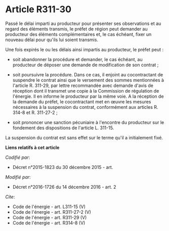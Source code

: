 # Article R311-30

Passé le délai imparti au producteur pour présenter ses observations et au regard des éléments transmis, le préfet de région
peut demander au producteur des éléments complémentaires et, le cas échéant, fixer un nouveau délai pour qu'ils lui soient
transmis. 

Une fois expirés le ou les délais ainsi impartis au producteur, le préfet peut :

- soit abandonner la procédure et demander, le cas échéant, au producteur de déposer une demande de modification de son
contrat ;

- soit poursuivre la procédure. Dans ce cas, il enjoint au cocontractant de suspendre le contrat ainsi que le versement des
sommes mentionnées à l'article R. 311-29, par lettre recommandée avec demande d'avis de réception dont il transmet une copie
à la Commission de régulation de l'énergie. Il en informe le producteur par la même voie. A la réception de la demande du
préfet, le cocontractant met en œuvre les mesures nécessaires à la suspension du contrat, conformément aux articles R. 314-8
et R. 311-27-2 ;

- soit prononcer une sanction pécuniaire à l'encontre du producteur sur le fondement des dispositions de l'article L.
311-15. 

La suspension du contrat est sans effet sur le terme qu'il a initialement fixé.

**Liens relatifs à cet article**

_Codifié par_:

  - Décret n°2015-1823 du 30 décembre 2015 - art.

_Modifié par_:

  - Décret n°2016-1726 du 14 décembre 2016 - art. 2

_Cite_:

  - Code de l'énergie - art. L311-15 (V)
  - Code de l'énergie - art. R311-27-2 (V)
  - Code de l'énergie - art. R311-29 (V)
  - Code de l'énergie - art. R314-8 (V)
